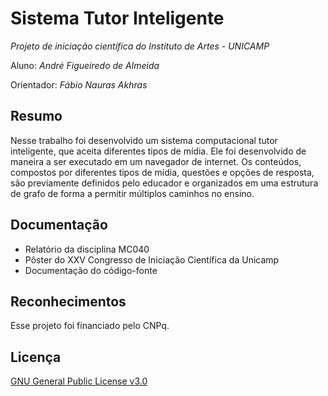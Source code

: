 # Sistema Tutor Inteligente

_Projeto de iniciação científica do Instituto de Artes - UNICAMP_

Aluno: _André Figueiredo de Almeida_

Orientador: _Fábio Nauras Akhras_


## Resumo
Nesse trabalho foi desenvolvido um sistema computacional tutor inteligente, que aceita diferentes tipos de mídia. Ele foi desenvolvido de maneira a ser executado em um navegador de internet. Os conteúdos, compostos por diferentes tipos de mídia, questões e opções de resposta, são previamente definidos pelo educador e organizados em uma estrutura de grafo de forma a permitir múltiplos caminhos no ensino.

## Documentação
- Relatório da disciplina MC040
- Pôster do XXV Congresso de Iniciação
Científica da Unicamp
- Documentação do código-fonte

## Reconhecimentos
Esse projeto foi financiado pelo CNPq.

## Licença
[GNU General Public License v3.0](https://github.com/andrealmeid/Sistema-Tutor/blob/master/LICENSE)
